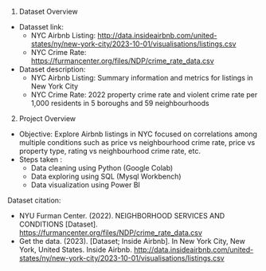 1. Dataset Overview
  - Datasset link: 
      - NYC Airbnb Listing: http://data.insideairbnb.com/united-states/ny/new-york-city/2023-10-01/visualisations/listings.csv 
      - NYC Crime Rate: https://furmancenter.org/files/NDP/crime_rate_data.csv
  - Dataset description:
      - NYC Airbnb Listing: Summary information and metrics for listings in New York City
      - NYC Crime Rate: 2022 property crime rate and violent crime rate per 1,000 residents in 5 boroughs and 59 neighbourhoods

2. Project Overview
  - Objective: Explore Airbnb listings in NYC focused on correlations among multiple conditions such as price vs neighbourhood crime rate, price vs property type, rating vs neighbourhood crime rate, etc.
  - Steps taken :
      - Data cleaning using Python (Google Colab)
      - Data exploring using SQL (Mysql Workbench)
      - Data visualization using Power BI
        
Dataset citation:
  - NYU Furman Center. (2022). NEIGHBORHOOD SERVICES AND CONDITIONS [Dataset]. https://furmancenter.org/files/NDP/crime_rate_data.csv
  - Get the data. (2023). [Dataset; Inside Airbnb]. In New York City, New York, United States. Inside Airbnb. http://data.insideairbnb.com/united-states/ny/new-york-city/2023-10-01/visualisations/listings.csv
